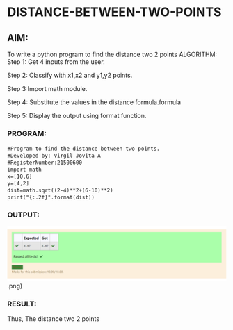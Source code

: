 # DISTANCE-BETWEEN-TWO-POINTS

## AIM:
To write a python program to find the distance two 2 points
ALGORITHM:
Step 1:
Get 4 inputs from the user.

Step 2:
Classify with x1,x2 and y1,y2 points.

Step 3
Import math module.

Step 4:
Substitute the values in the distance formula.formula

Step 5:
Display the output using format function.
### PROGRAM:
```
#Program to find the distance between two points.
#Developed by: Virgil Jovita A
#RegisterNumber:21500600
import math
x=[10,6]
y=[4,2]
dist=math.sqrt((2-4)**2+(6-10)**2)
print("{:.2f}".format(dist))
```


### OUTPUT:
![output](distance.png).png)


### RESULT:
Thus, The distance two 2 points

